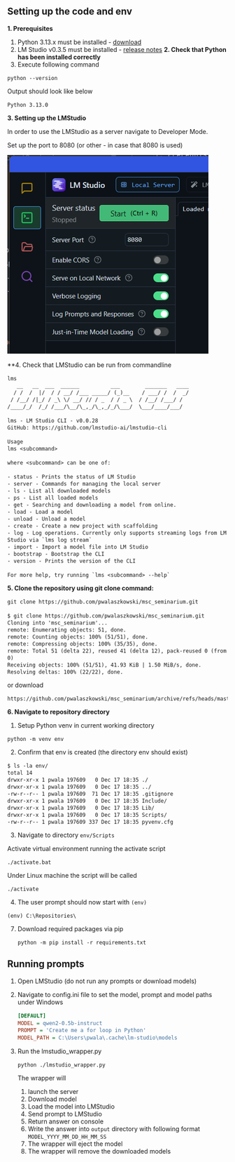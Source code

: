 ## Setting up the code and env
**1. Prerequisites**
   1. Python 3.13.x must be installed - [download](https://www.python.org/downloads/)
   2. LM Studio v0.3.5 must be installed - [release notes](https://lmstudio.ai/blog/lmstudio-v0.3.5)
**2. Check that Python has been installed correctly**
   1. Execute following command 
   ```shell
   python --version
   ```
   Output should look like below
   ```shell
   Python 3.13.0
   ```
   
**3. Setting up the LMStudio**

In order to use the LMStudio as a server navigate to Developer Mode.

Set up the port to 8080 (or other - in case that 8080 is used)

![img.png](docs/lmstudiosetup.png)

**4. Check that LMStudio can be run from commandline

   ```shell
   lms
      __   __  ___  ______          ___        _______   ____
     / /  /  |/  / / __/ /___ _____/ (_)__    / ___/ /  /  _/
    / /__/ /|_/ / _\ \/ __/ // / _  / / _ \  / /__/ /___/ /
   /____/_/  /_/ /___/\__/\_,_/\_,_/_/\___/  \___/____/___/
   
   lms - LM Studio CLI - v0.0.28
   GitHub: https://github.com/lmstudio-ai/lmstudio-cli
   
   Usage
   lms <subcommand>
   
   where <subcommand> can be one of:
   
   - status - Prints the status of LM Studio
   - server - Commands for managing the local server
   - ls - List all downloaded models
   - ps - List all loaded models
   - get - Searching and downloading a model from online.
   - load - Load a model
   - unload - Unload a model
   - create - Create a new project with scaffolding
   - log - Log operations. Currently only supports streaming logs from LM Studio via `lms log stream`
   - import - Import a model file into LM Studio
   - bootstrap - Bootstrap the CLI
   - version - Prints the version of the CLI
   
   For more help, try running `lms <subcommand> --help`
   ```

**5. Clone the repository using git clone command:**

   ```shell
   git clone https://github.com/pwalaszkowski/msc_seminarium.git
   
   $ git clone https://github.com/pwalaszkowski/msc_seminarium.git
   Cloning into 'msc_seminarium'...
   remote: Enumerating objects: 51, done.
   remote: Counting objects: 100% (51/51), done.
   remote: Compressing objects: 100% (35/35), done.
   remote: Total 51 (delta 22), reused 41 (delta 12), pack-reused 0 (from 0)
   Receiving objects: 100% (51/51), 41.93 KiB | 1.50 MiB/s, done.
   Resolving deltas: 100% (22/22), done.
   ```

or download 

```shell 
https://github.com/pwalaszkowski/msc_seminarium/archive/refs/heads/master.zip
```

**6. Navigate to repository directory**

   1. Setup Python venv in current working directory
   ```shell
   python -m venv env
   ```
   2. Confirm that env is created (the directory env should exist)
   ```shell
   $ ls -la env/
   total 14
   drwxr-xr-x 1 pwala 197609   0 Dec 17 18:35 ./
   drwxr-xr-x 1 pwala 197609   0 Dec 17 18:35 ../
   -rw-r--r-- 1 pwala 197609  71 Dec 17 18:35 .gitignore
   drwxr-xr-x 1 pwala 197609   0 Dec 17 18:35 Include/
   drwxr-xr-x 1 pwala 197609   0 Dec 17 18:35 Lib/
   drwxr-xr-x 1 pwala 197609   0 Dec 17 18:35 Scripts/
   -rw-r--r-- 1 pwala 197609 337 Dec 17 18:35 pyvenv.cfg 
   ```
   3. Navigate to directory `env/Scripts`

   Activate virtual environment running the activate script
   ```shell
   ./activate.bat
   ```
   Under Linux machine the script will be called
   ```shell
   ./activate 
   ```
   4. The user prompt should now start with `(env)`
   
   ```shell
   (env) C:\Repositories\
   ```

7. Download required packages via pip

   ```shell
   python -m pip install -r requirements.txt
   ```
   
## Running prompts
1. Open LMStudio (do not run any prompts or download models)
2. Navigate to config.ini file to set the model, prompt and model paths under Windows 

   ```ini
   [DEFAULT]
   MODEL = qwen2-0.5b-instruct
   PROMPT = 'Create me a for loop in Python'
   MODEL_PATH = C:\Users\pwala\.cache\lm-studio\models
   ```
   
3. Run the lmstudio_wrapper.py
   ```shell
   python ./lmstudio_wrapper.py
   ```
   The wrapper will 
   1. launch the server
   2. Download model
   3. Load the model into LMStudio
   4. Send prompt to LMStudio
   5. Return answer on console
   6. Write the answer into `output` directory with following format
      `MODEL_YYYY_MM_DD_HH_MM_SS`
   7. The wrapper will eject the model
   8. The wrapper will remove the downloaded models
